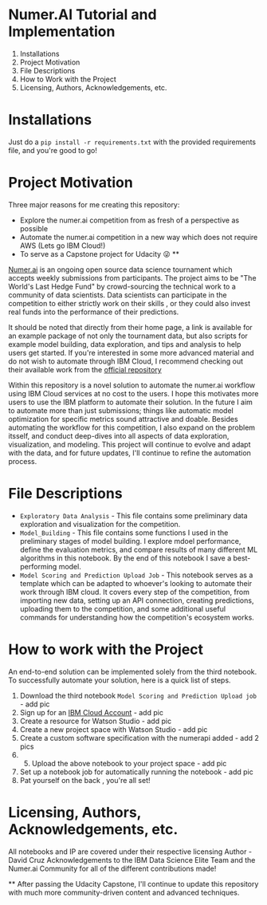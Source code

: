 # Numer.AI Tutorial and Implementation

1. Installations
2. Project Motivation
3. File Descriptions
4. How to Work with the Project
5. Licensing, Authors, Acknowledgements, etc.

# Installations

Just do a `pip install -r requirements.txt` with the provided requirements file, and you're good to go!

# Project Motivation

Three major reasons for me creating this repository:
* Explore the numer.ai competition from as fresh of a perspective as possible
* Automate the numer.ai competition in a new way which does not require AWS (Lets go IBM Cloud!)
* To serve as a Capstone project for Udacity 😜 **

[Numer.ai](numer.ai) is an ongoing open source data science tournament which accepts weekly submissions from participants. The project aims to be "The World's Last Hedge Fund" by crowd-sourcing the technical work to a community of data scientists. Data scientists can participate in the competition to either strictly work on their skills , or they could also invest real funds into the performance of their predictions.

It should be noted that directly from their home page, a link is available for an example package of not only the tournament data, but also scripts for example model building, data exploration, and tips and analysis to help users get started. If you're interested in some more advanced material and do not wish to automate through IBM Cloud, I recommend checking out their available work from the [official repository](https://github.com/numerai)

Within this repository is a novel solution to automate the numer.ai workflow using IBM Cloud services at no cost to the users. I hope this motivates more users to use the IBM platform to automate their solution. In the future I aim to automate more than just submissions; things like automatic model optimization for specific metrics sound attractive and doable. Besides automating the workflow for this competition, I also expand on the problem itsself, and conduct deep-dives into all aspects of data exploration, visualization, and modeling. This project will continue to evolve and adapt with the data, and for future updates, I'll continue to refine the automation process.

# File Descriptions
* `Exploratory Data Analysis` - This file contains some preliminary data exploration and visualization for the competition.
* `Model_Building` - This file contains some functions I used in the preliminary stages of model building. I explore mdoel performance, define the evaluation metrics, and compare results of many different ML algorithms in this notebook. By the end of this notebook I save a best-performing model.
* `Model Scoring and Prediction Upload Job` - This notebook serves as a template which can be adapted to whoever's looking to automate their work through IBM cloud. It covers every step of the competition, from importing new data, setting up an API connection, creating predictions, uploading them to the competition, and some additional useful commands for understanding how the competition's ecosystem works.

# How to work with the Project

An end-to-end solution can be implemented solely from the third notebook. To successfully automate your solution, here is a quick list of steps.
1. Download the third notebook `Model Scoring and Prediction Upload job` - add pic
2. Sign up for an [IBM Cloud Account](https://cloud.ibm.com/login) - add pic
3. Create a resource for Watson Studio - add pic
4. Create a new project space with Watson Studio - add pic
5. Create a custom software specification with the numerapi added - add 2 pics
6. 5. Upload the above notebook to your project space - add pic
7. Set up a notebook job for automatically running the notebook - add pic
8. Pat yourself on the back , you're all set!

# Licensing, Authors, Acknowledgements, etc.

All notebooks and IP are covered under their respective licensing
Author - David Cruz
Acknowledgements to the IBM Data Science Elite Team and the Numer.ai Community for all of the different contributions made!

** After passing the Udacity Capstone, I'll continue to update this repository with much more community-driven content and advanced techniques.
